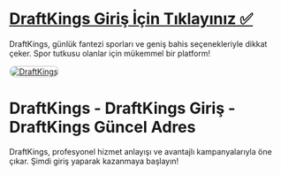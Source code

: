 # <a href="http://www.redly.vip/3A5tsFl">DraftKings Giriş İçin Tıklayınız ✅</a>
DraftKings, günlük fantezi sporları ve geniş bahis seçenekleriyle dikkat çeker. Spor tutkusu olanlar için mükemmel bir platform!

<a href="http://www.redly.vip/3A5tsFl" title="DraftKings">
<img src="https://i.ibb.co/MkY55wf/photo-2025-01-15-16-52-46.jpg" alt="DraftKings" style="max-width: 100%; border: 2px solid #ddd; border-radius: 10px;">
</a>

# DraftKings - DraftKings Giriş - DraftKings Güncel Adres
DraftKings, profesyonel hizmet anlayışı ve avantajlı kampanyalarıyla öne çıkar. Şimdi giriş yaparak kazanmaya başlayın!
